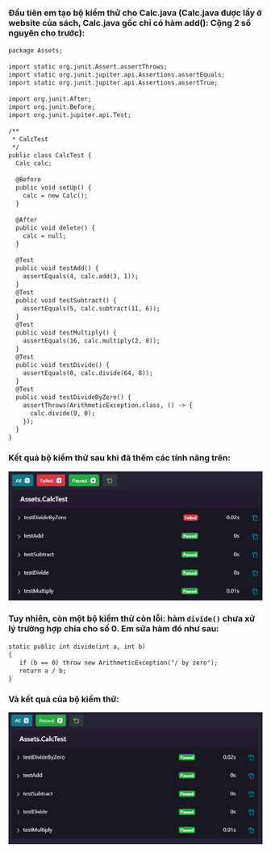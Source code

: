 ### Đầu tiên em tạo bộ kiểm thử cho Calc.java (Calc.java được lấy ở website của sách, Calc.java gốc chỉ có hàm add(): Cộng 2 số nguyên cho trước): 
```
package Assets;

import static org.junit.Assert.assertThrows;
import static org.junit.jupiter.api.Assertions.assertEquals;
import static org.junit.jupiter.api.Assertions.assertTrue;

import org.junit.After;
import org.junit.Before;
import org.junit.jupiter.api.Test;

/**
 * CalcTest
 */
public class CalcTest {
  Calc calc;

  @Before
  public void setUp() {
    calc = new Calc();
  }

  @After
  public void delete() {
    calc = null;
  }

  @Test
  public void testAdd() {
    assertEquals(4, calc.add(3, 1));
  }
  @Test
  public void testSubtract() {
    assertEquals(5, calc.subtract(11, 6));
  }
  @Test
  public void testMultiply() {
    assertEquals(16, calc.multiply(2, 8));
  }
  @Test
  public void testDivide() {
    assertEquals(8, calc.divide(64, 8));
  }
  @Test
  public void testDivideByZero() {
    assertThrows(ArithmeticException.class, () -> {
      calc.divide(9, 0);
    });
  }
}
```
### Kết quả bộ kiểm thử sau khi đã thêm các tính năng trên: 
![](Screenshot2020-09-27210652.png)

### Tuy nhiên, còn một bộ kiểm thử còn lỗi: hàm ```divide()``` chưa xử lý trường hợp chia cho số 0. Em sửa hàm đó như sau:
```
static public int divide(int a, int b)
{
   if (b == 0) throw new ArithmeticException("/ by zero");
   return a / b;
}
``` 
### Và kết quả của bộ kiểm thử: 
![](Screenshot2020-09-27212137.png)